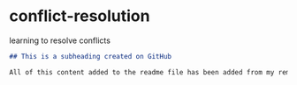 # conflict-resolution
learning to resolve conflicts

  ```md
  ## This is a subheading created on GitHub

  All of this content added to the readme file has been added from my remote GitHub repository.
  ```

